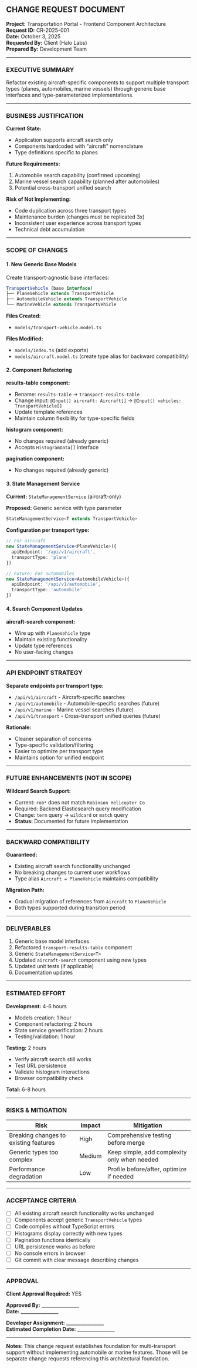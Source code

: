## CHANGE REQUEST DOCUMENT

**Project:** Transportation Portal - Frontend Component Architecture  
**Request ID:** CR-2025-001  
**Date:** October 3, 2025  
**Requested By:** Client (Halo Labs)  
**Prepared By:** Development Team

---

### EXECUTIVE SUMMARY

Refactor existing aircraft-specific components to support multiple transport types (planes, automobiles, marine vessels) through generic base interfaces and type-parameterized implementations.

---

### BUSINESS JUSTIFICATION

**Current State:**
- Application supports aircraft search only
- Components hardcoded with "aircraft" nomenclature
- Type definitions specific to planes

**Future Requirements:**
1. Automobile search capability (confirmed upcoming)
2. Marine vessel search capability (planned after automobiles)
3. Potential cross-transport unified search

**Risk of Not Implementing:**
- Code duplication across three transport types
- Maintenance burden (changes must be replicated 3x)
- Inconsistent user experience across transport types
- Technical debt accumulation

---

### SCOPE OF CHANGES

#### 1. **New Generic Base Models**
Create transport-agnostic base interfaces:

```typescript
TransportVehicle (base interface)
├── PlaneVehicle extends TransportVehicle
├── AutomobileVehicle extends TransportVehicle
└── MarineVehicle extends TransportVehicle
```

**Files Created:**
- `models/transport-vehicle.model.ts`

**Files Modified:**
- `models/index.ts` (add exports)
- `models/aircraft.model.ts` (create type alias for backward compatibility)

#### 2. **Component Refactoring**

**results-table component:**
- Rename: `results-table` → `transport-results-table`
- Change input: `@Input() aircraft: Aircraft[]` → `@Input() vehicles: TransportVehicle[]`
- Update template references
- Maintain column flexibility for type-specific fields

**histogram component:**
- No changes required (already generic)
- Accepts `HistogramData[]` interface

**pagination component:**
- No changes required (already generic)

#### 3. **State Management Service**

**Current:** `StateManagementService` (aircraft-only)

**Proposed:** Generic service with type parameter
```typescript
StateManagementService<T extends TransportVehicle>
```

**Configuration per transport type:**
```typescript
// For aircraft
new StateManagementService<PlaneVehicle>({
  apiEndpoint: '/api/v1/aircraft',
  transportType: 'plane'
})

// Future: For automobiles
new StateManagementService<AutomobileVehicle>({
  apiEndpoint: '/api/v1/automobile',
  transportType: 'automobile'
})
```

#### 4. **Search Component Updates**

**aircraft-search component:**
- Wire up with `PlaneVehicle` type
- Maintain existing functionality
- Update type references
- No user-facing changes

---

### API ENDPOINT STRATEGY

**Separate endpoints per transport type:**
- `/api/v1/aircraft` - Aircraft-specific searches
- `/api/v1/automobile` - Automobile-specific searches (future)
- `/api/v1/marine` - Marine vessel searches (future)
- `/api/v1/transport` - Cross-transport unified queries (future)

**Rationale:**
- Cleaner separation of concerns
- Type-specific validation/filtering
- Easier to optimize per transport type
- Maintains option for unified endpoint

---

### FUTURE ENHANCEMENTS (NOT IN SCOPE)

**Wildcard Search Support:**
- Current: `rob*` does not match `Robinson Helicopter Co`
- Required: Backend Elasticsearch query modification
- Change: `term` query → `wildcard` or `match` query
- **Status:** Documented for future implementation

---

### BACKWARD COMPATIBILITY

**Guaranteed:**
- Existing aircraft search functionality unchanged
- No breaking changes to current user workflows
- Type alias `Aircraft = PlaneVehicle` maintains compatibility

**Migration Path:**
- Gradual migration of references from `Aircraft` to `PlaneVehicle`
- Both types supported during transition period

---

### DELIVERABLES

1. Generic base model interfaces
2. Refactored `transport-results-table` component
3. Generic `StateManagementService<T>`
4. Updated `aircraft-search` component using new types
5. Updated unit tests (if applicable)
6. Documentation updates

---

### ESTIMATED EFFORT

**Development:** 4-6 hours
- Models creation: 1 hour
- Component refactoring: 2 hours
- State service generification: 2 hours
- Testing/validation: 1 hour

**Testing:** 2 hours
- Verify aircraft search still works
- Test URL persistence
- Validate histogram interactions
- Browser compatibility check

**Total:** 6-8 hours

---

### RISKS & MITIGATION

| Risk | Impact | Mitigation |
|------|--------|------------|
| Breaking changes to existing features | High | Comprehensive testing before merge |
| Generic types too complex | Medium | Keep simple, add complexity only when needed |
| Performance degradation | Low | Profile before/after, optimize if needed |

---

### ACCEPTANCE CRITERIA

- [ ] All existing aircraft search functionality works unchanged
- [ ] Components accept generic `TransportVehicle` types
- [ ] Code compiles without TypeScript errors
- [ ] Histograms display correctly with new types
- [ ] Pagination functions identically
- [ ] URL persistence works as before
- [ ] No console errors in browser
- [ ] Git commit with clear message describing changes

---

### APPROVAL

**Client Approval Required:** YES  

**Approved By:** ________________  
**Date:** ________________  

**Developer Assignment:** ________________  
**Estimated Completion Date:** ________________

---

**Notes:**
This change request establishes foundation for multi-transport support without implementing automobile or marine features. Those will be separate change requests referencing this architectural foundation.
